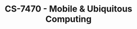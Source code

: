 ---
layout: course
title: CS-7470 - Mobile & Ubiquitous Computing
aliases: 
course_id: CS-7470
permalink: /CS-7470/
avg_difficulty: 3.00
avg_rating: 3.67
avg_workload: 7.33
course_number: 7470
---